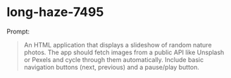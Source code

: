 # long-haze-7495

Prompt:
> An HTML application that displays a slideshow of random nature photos. The app should fetch images from a public API like Unsplash or Pexels and cycle through them automatically. Include basic navigation buttons (next, previous) and a pause/play button.